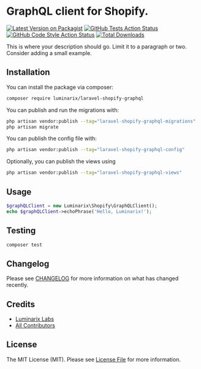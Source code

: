 # GraphQL client for Shopify.

[![Latest Version on Packagist](https://img.shields.io/packagist/v/luminarix/laravel-shopify-graphql.svg?style=flat-square)](https://packagist.org/packages/luminarix/laravel-shopify-graphql)
[![GitHub Tests Action Status](https://img.shields.io/github/actions/workflow/status/luminarix/laravel-shopify-graphql/run-tests.yml?branch=main&label=tests&style=flat-square)](https://github.com/luminarix/laravel-shopify-graphql/actions?query=workflow%3Arun-tests+branch%3Amain)
[![GitHub Code Style Action Status](https://img.shields.io/github/actions/workflow/status/luminarix/laravel-shopify-graphql/fix-php-code-style-issues.yml?branch=main&label=code%20style&style=flat-square)](https://github.com/luminarix/laravel-shopify-graphql/actions?query=workflow%3A"Fix+PHP+code+style+issues"+branch%3Amain)
[![Total Downloads](https://img.shields.io/packagist/dt/luminarix/laravel-shopify-graphql.svg?style=flat-square)](https://packagist.org/packages/luminarix/laravel-shopify-graphql)

This is where your description should go. Limit it to a paragraph or two. Consider adding a small example.

## Installation

You can install the package via composer:

```bash
composer require luminarix/laravel-shopify-graphql
```

You can publish and run the migrations with:

```bash
php artisan vendor:publish --tag="laravel-shopify-graphql-migrations"
php artisan migrate
```

You can publish the config file with:

```bash
php artisan vendor:publish --tag="laravel-shopify-graphql-config"
```

Optionally, you can publish the views using

```bash
php artisan vendor:publish --tag="laravel-shopify-graphql-views"
```

## Usage

```php
$graphQLClient = new Luminarix\Shopify\GraphQLClient();
echo $graphQLClient->echoPhrase('Hello, Luminarix!');
```

## Testing

```bash
composer test
```

## Changelog

Please see [CHANGELOG](CHANGELOG.md) for more information on what has changed recently.

## Credits

- [Luminarix Labs](https://github.com/luminarix)
- [All Contributors](../../contributors)

## License

The MIT License (MIT). Please see [License File](LICENSE.md) for more information.
